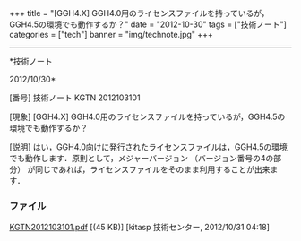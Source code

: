 ﻿+++
title = "[GGH4.X] GGH4.0用のライセンスファイルを持っているが，GGH4.5の環境でも動作するか？"
date = "2012-10-30"
tags = ["技術ノート"]
categories = ["tech"]
banner = "img/technote.jpg"
+++

-----------------------------------------------------------------------------------------------------------------------------

*技術ノート

2012/10/30*


[番号]
技術ノート KGTN 2012103101

[現象]
[GGH4.X]
GGH4.0用のライセンスファイルを持っているが，GGH4.5の環境でも動作するか？

[説明]
はい，GGH4.0向けに発行されたライセンスファイルは，GGH4.5の環境でも動作します．原則として，メジャーバージョン
（バージョン番号の4の部分）
が同じであれば，ライセンスファイルをそのまま利用することが出来ます．


### ファイル

 
 


[KGTN2012103101.pdf](http://techreport.kitasp.net/attachments/download/1065/KGTN2012103101.pdf)
 [(45 KB)] [kitasp 技術センター, 2012/10/31
04:18]


 


 


